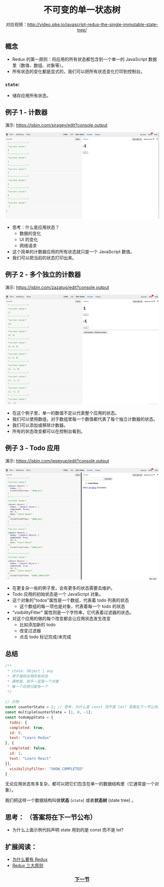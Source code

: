 <h1 align="center">不可变的单一状态树</h1>
<p align="center">对应视频：<a href="http://video.sike.io/javascript-redux-the-single-immutable-state-tree/" target="_blank">http://video.sike.io/javascript-redux-the-single-immutable-state-tree/</a></p>

## 概念
- Redux 的第一原则：将应用的所有状态都包含到一个单一的 JavaScript 数据里（数值、数组、对象等）。
- 所有状态的变化都是显式的，我们可以把所有状态变化打印到控制台。

### `state`:
- 储存应用所有状态。

## 例子 1 - 计数器
演示: https://jsbin.com/siragey/edit?console,output

[![Counter demo screenshot][Lesson-1_Counter-screenshot]][Lesson-1_Counter]

- 思考：什么是应用状态？
  - 数据的变化
  - UI 的变化
  - 网络请求
- 这个简单的计数器应用的所有状态就只是一个 JavaScript 数值。
- 我们可以把当前的状态打印出来。

## 例子 2 - 多个独立的计数器
演示: https://jsbin.com/zazatug/edit?console,output

[![Multiple counters demo screenshot][Lesson-1_Multiple-counters-screenshot]][Lesson-1_Multiple-counters]

- 在这个例子里，单一的数值不足以代表整个应用的状态。
- 我们可以使用数组，对于数组里每一个数值都代表了每个独立计数器的状态。
- 我们可以添加或移除计数器。
- 所有的状态改变都可以在控制台看到。

## 例子 3 - Todo 应用
演示: https://jsbin.com/jeqeyup/edit?console,output

[![Todo App demo screenshot][Lesson-1_Todo-App-screenshot]][Lesson-1_Todo-App]

- 在更复杂一些的例子里，会有更多的状态需要去维护。
- Todo 应用的初始状态是一个 JavaScript 对象。
- 这个对象的"todos"属性是一个数组，代表着 todo 列表的状态
  - 这个数组的每一项也是对象，代表着每一个 todo 的状态
- "visibilityFilter" 属性则是一个字符串，它代表着过滤器的状态。
- 对这个应用的做的每个改变都会让应用状态发生改变
  - 比如添加新的 todo
  - 改变过滤器
  - 点击 todo 标记完成/未完成

## 总结
```js
/**
 * state: Object | any
 * 用于储存应用所有状态
 * 通常是，但不一定是一个对象
 * 每一个应用只能有一个
 */
 
// 示例
const counterState = 2; // 思考，为什么是 const 而不是 let? 答案在下一节公布。
const multipleCounterState = [1, 0, -1];
const todoAppState = {
  todos: {
  completed: true,
  id: 0,
  text: "Learn Redux"
}, {
  completed: false,
  id: 1,
  text: "Learn React"
}],
  visibilityFilter: "SHOW_COMPLETED"
}
```

无论应用状态有多复杂，都可以把它们包含在单一的数据结构里（它通常是一个对象）。

我们把这样一个数据结构叫做**状态** (`state`) 或者**状态树** (state tree) 。

## 思考： （答案将在下一节公布）
- 为什么上面示例代码声明 state 用到的是 const 而不是 let? 

## 扩展阅读：
- [为什么要有 Redux](http://cn.redux.js.org/docs/introduction/Motivation.html)
- [Redux 三大原则](http://cn.redux.js.org/docs/introduction/ThreePrinciples.html)

<h3 align="center"><a href="2.md">下一节</a></h3>

[Lesson-1_Counter-screenshot]: ../screenshots/Lesson-1_Counter-screenshot.png
[Lesson-1_Counter]: https://jsbin.com/siragey/edit?console,output

[Lesson-1_Multiple-counters-screenshot]: ../screenshots/Lesson-1_Multiple-counters-screenshot.png
[Lesson-1_Multiple-counters]: https://jsbin.com/zazatug/edit?console,output

[Lesson-1_Todo-App-screenshot]: ../screenshots/Lesson-1_Todo-App-screenshot.png
[Lesson-1_Todo-App]: https://jsbin.com/jeqeyup/edit?console,output
